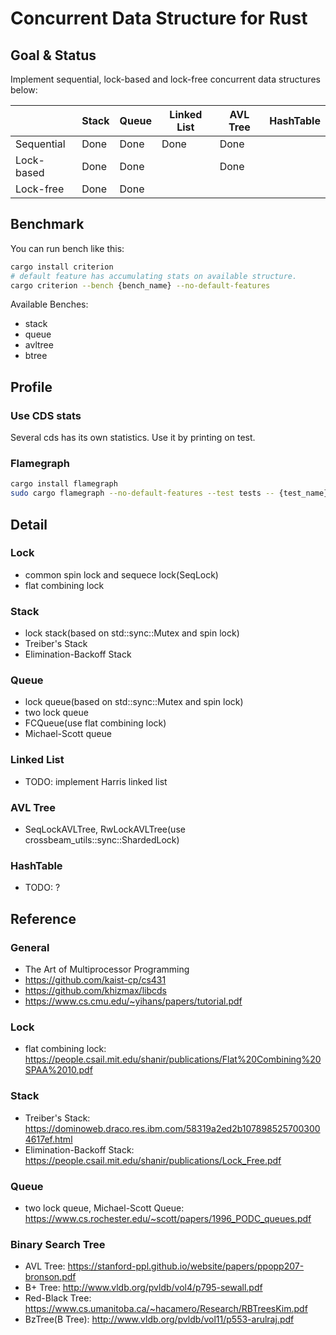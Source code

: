 # Concurrent Data Structure for Rust

## Goal & Status
Implement sequential, lock-based and lock-free concurrent data structures below:

|            | Stack | Queue | Linked List | AVL Tree | HashTable |
|------------|-------|-------|-------------|----------|-----------|
| Sequential | Done  | Done  |    Done     |   Done   |           |
| Lock-based | Done  | Done  |             |   Done   |           |
| Lock-free  | Done  | Done  |             |          |           |

## Benchmark
You can run bench like this:
```bash
cargo install criterion
# default feature has accumulating stats on available structure.
cargo criterion --bench {bench_name} --no-default-features
```

Available Benches:
- stack
- queue
- avltree
- btree

## Profile

### Use CDS stats
Several cds has its own statistics. Use it by printing on test.

### Flamegraph
```bash
cargo install flamegraph
sudo cargo flamegraph --no-default-features --test tests -- {test_name}
```

## Detail
### Lock
- common spin lock and sequece lock(SeqLock)
- flat combining lock

### Stack
- lock stack(based on std::sync::Mutex and spin lock)
- Treiber's Stack
- Elimination-Backoff Stack

### Queue
- lock queue(based on std::sync::Mutex and spin lock)
- two lock queue
- FCQueue(use flat combining lock)
- Michael-Scott queue

### Linked List
- TODO: implement Harris linked list

### AVL Tree
- SeqLockAVLTree, RwLockAVLTree(use crossbeam_utils::sync::ShardedLock)

### HashTable
- TODO: ?

## Reference
### General
- The Art of Multiprocessor Programming
- https://github.com/kaist-cp/cs431
- https://github.com/khizmax/libcds
- https://www.cs.cmu.edu/~yihans/papers/tutorial.pdf

### Lock
- flat combining lock: https://people.csail.mit.edu/shanir/publications/Flat%20Combining%20SPAA%2010.pdf

### Stack
- Treiber's Stack: https://dominoweb.draco.res.ibm.com/58319a2ed2b1078985257003004617ef.html
- Elimination-Backoff Stack: https://people.csail.mit.edu/shanir/publications/Lock_Free.pdf

### Queue
- two lock queue, Michael-Scott Queue: https://www.cs.rochester.edu/~scott/papers/1996_PODC_queues.pdf

### Binary Search Tree
- AVL Tree: https://stanford-ppl.github.io/website/papers/ppopp207-bronson.pdf
- B+ Tree: http://www.vldb.org/pvldb/vol4/p795-sewall.pdf
- Red-Black Tree: https://www.cs.umanitoba.ca/~hacamero/Research/RBTreesKim.pdf
- BzTree(B Tree): http://www.vldb.org/pvldb/vol11/p553-arulraj.pdf
